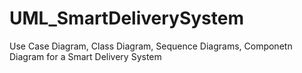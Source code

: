 # UML_SmartDeliverySystem
Use Case Diagram, Class Diagram, Sequence Diagrams, Componetn Diagram for a 
Smart Delivery System

